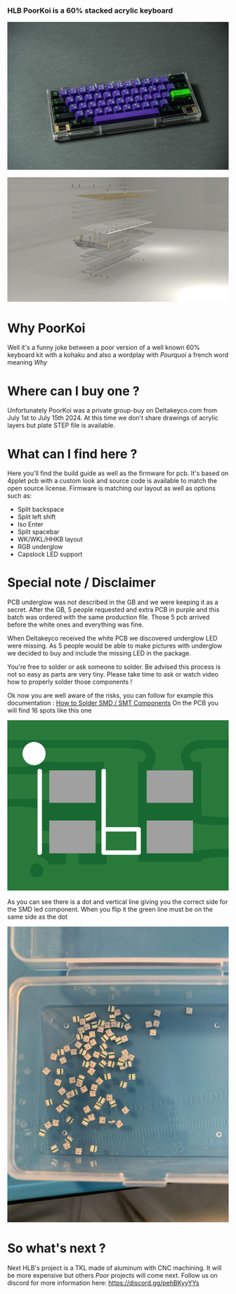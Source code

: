 ### HLB PoorKoi is a 60% stacked acrylic keyboard

![Prototype](img/poorkoi.jpg)

![Stack](img/view.png)

# Why PoorKoi

Well it's a funny joke between a poor version of a well known 60% keyboard kit with a kohaku and also a wordplay with _Pourquoi_ a french word meaning _Why_

# Where can I buy one ?

Unfortunately PoorKoi was a private group-buy on Deltakeyco.com from July 1st to July 15th 2024.
At this time we don't share drawings of acrylic layers but plate STEP file is available.

# What can I find here ?

Here you'll find the build guide as well as the firmware for pcb. It's based on 4pplet pcb with a custom look and source code is available to match the open source license.
Firmware is matching our layout as well as options such as:
- Split backspace
- Split left shift
- Iso Enter
- Split spacebar
- WK/WKL/HHKB layout
- RGB underglow
- Capslock LED support

# Special note / Disclaimer

PCB underglow was not described in the GB and we were keeping it as a secret. After the GB, 5 people requested and extra PCB in purple and this batch was ordered with the same production file. Those 5 pcb arrived before the white ones and everything was fine.

When Deltakeyco received the white PCB we discovered underglow LED were missing. As 5 people would be able to  make pictures with underglow we decided to buy and include the missing LED in the package.

You're free to solder or ask someone to solder. Be advised this process is not so easy as parts are very tiny. Please take time to ask or watch video how to properly solder those components ! 

Ok now you are well aware of the risks, you can follow for example this documentation : [How to Solder SMD / SMT Components](https://www.instructables.com/How-to-Solder-SMD-SMT-Components-With-a-Soldering-/)
On the PCB you will find 16 spots like this one 


![PCB led footprint](img/led_pcb.png)

As you can see there is a dot and vertical line giving you the correct side for the SMD led component. When you flip it the green line must be on the same side as the dot

![SMD](img/IMG_8274.jpg)

# So what's next ?

Next HLB's project is a TKL made of aluminum with CNC machining. It will be more expensive but others _Poor_ projects will come next.
Follow us on discord for more information here: https://discord.gg/pehBKyyYYs

